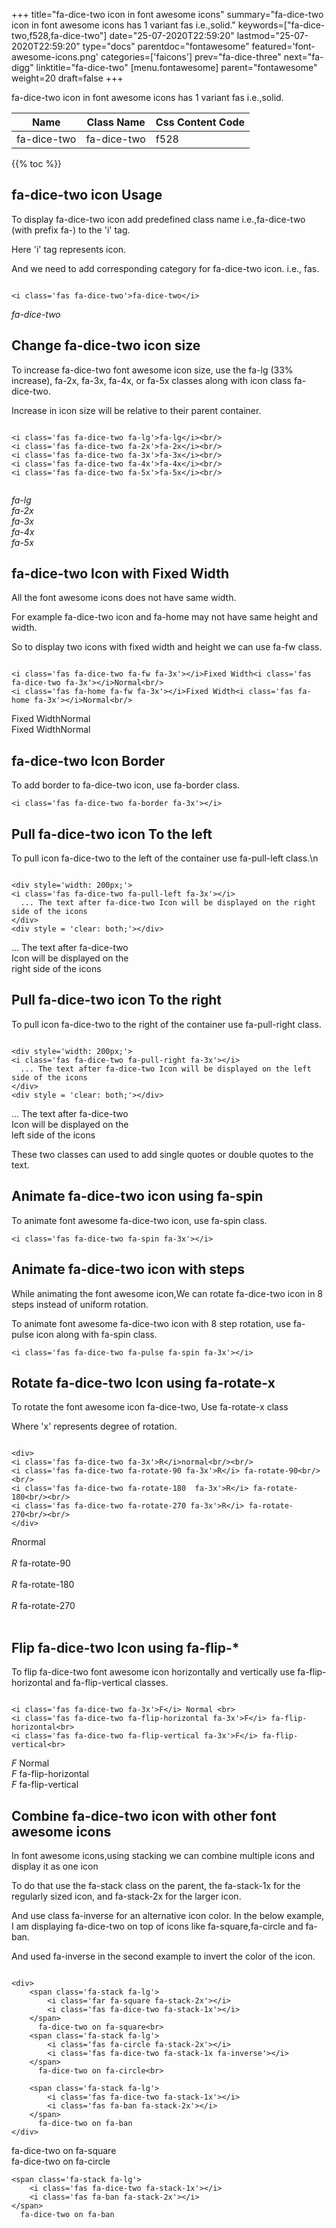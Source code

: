 +++
title="fa-dice-two icon in font awesome icons"
summary="fa-dice-two icon in font awesome icons has 1 variant fas i.e.,solid."
keywords=["fa-dice-two,f528,fa-dice-two"]
date="25-07-2020T22:59:20"
lastmod="25-07-2020T22:59:20"
type="docs"
parentdoc="fontawesome"
featured='font-awesome-icons.png'
categories=['faicons']
prev="fa-dice-three"
next="fa-digg"
linktitle="fa-dice-two"
[menu.fontawesome]
parent="fontawesome"
weight=20
draft=false
+++


fa-dice-two icon in font awesome icons has 1 variant fas i.e.,solid.

<div class='table-responsive'><table class='table'><thead><tr><th>Name</th><th>Class Name</th><th>Css Content Code</th></tr></thead><tbody><tr><td>fa-dice-two</td><td>fa-dice-two</td><td>f528</td></tr></tbody></table></div>


{{% toc %}}


## fa-dice-two icon Usage

To display fa-dice-two icon add predefined class name i.e.,fa-dice-two (with prefix fa-) to the 'i' tag.

Here 'i' tag represents icon.

And we need to add corresponding category for fa-dice-two icon. i.e., fas.


```

<i class='fas fa-dice-two'>fa-dice-two</i>
```

<i class='fas fa-dice-two'>fa-dice-two</i>




## Change fa-dice-two icon size
To increase fa-dice-two font awesome icon size, use the fa-lg (33% increase), fa-2x, fa-3x, fa-4x, or fa-5x classes along with icon class fa-dice-two.

Increase in icon size will be relative to their parent container. 

```

<i class='fas fa-dice-two fa-lg'>fa-lg</i><br/>
<i class='fas fa-dice-two fa-2x'>fa-2x</i><br/>
<i class='fas fa-dice-two fa-3x'>fa-3x</i><br/>
<i class='fas fa-dice-two fa-4x'>fa-4x</i><br/>
<i class='fas fa-dice-two fa-5x'>fa-5x</i><br/>
            
```

<i class='fas fa-dice-two fa-lg'>fa-lg</i><br/>
<i class='fas fa-dice-two fa-2x'>fa-2x</i><br/>
<i class='fas fa-dice-two fa-3x'>fa-3x</i><br/>
<i class='fas fa-dice-two fa-4x'>fa-4x</i><br/>
<i class='fas fa-dice-two fa-5x'>fa-5x</i><br/>
            



## fa-dice-two Icon with Fixed Width 

All the font awesome icons does not have same width.

For example fa-dice-two icon and fa-home may not have same height and width.

So to display two icons with fixed width and height we can use fa-fw class.


```

<i class='fas fa-dice-two fa-fw fa-3x'></i>Fixed Width<i class='fas fa-dice-two fa-3x'></i>Normal<br/>
<i class='fas fa-home fa-fw fa-3x'></i>Fixed Width<i class='fas fa-home fa-3x'></i>Normal<br/>
```

<i class='fas fa-dice-two fa-fw fa-3x'></i>Fixed Width<i class='fas fa-dice-two fa-3x'></i>Normal<br/>
<i class='fas fa-home fa-fw fa-3x'></i>Fixed Width<i class='fas fa-home fa-3x'></i>Normal<br/>



## fa-dice-two Icon Border 

To add border to fa-dice-two icon, use fa-border class.


```
<i class='fas fa-dice-two fa-border fa-3x'></i>

```
<i class='fas fa-dice-two fa-border fa-3x'></i>





## Pull fa-dice-two icon To the left

To pull icon fa-dice-two to the left of the container use fa-pull-left class.\n

```

<div style='width: 200px;'>
<i class='fas fa-dice-two fa-pull-left fa-3x'></i>
  ... The text after fa-dice-two Icon will be displayed on the right side of the icons
</div>
<div style = 'clear: both;'></div>
```

<div style='width: 200px;'>
<i class='fas fa-dice-two fa-pull-left fa-3x'></i>
  ... The text after fa-dice-two Icon will be displayed on the right side of the icons
</div>
<div style = 'clear: both;'></div>




## Pull fa-dice-two icon To the right
To pull icon fa-dice-two to the right of the container use fa-pull-right class.

```

<div style='width: 200px;'>
<i class='fas fa-dice-two fa-pull-right fa-3x'></i>
  ... The text after fa-dice-two Icon will be displayed on the left side of the icons
</div>
<div style = 'clear: both;'></div>
```

<div style='width: 200px;'>
<i class='fas fa-dice-two fa-pull-right fa-3x'></i>
  ... The text after fa-dice-two Icon will be displayed on the left side of the icons
</div>
<div style = 'clear: both;'></div>

These two classes can used to add single quotes or double quotes to the text.


## Animate fa-dice-two icon using fa-spin
To animate font awesome fa-dice-two icon, use fa-spin class.

```
<i class='fas fa-dice-two fa-spin fa-3x'></i>
```
<i class='fas fa-dice-two fa-spin fa-3x'></i>




## Animate fa-dice-two icon with steps
While animating the font awesome icon,We can rotate fa-dice-two icon in 8 steps instead of uniform rotation.

To animate font awesome fa-dice-two icon with 8 step rotation, use fa-pulse icon along with fa-spin class.


```
<i class='fas fa-dice-two fa-pulse fa-spin fa-3x'></i>

```
<i class='fas fa-dice-two fa-pulse fa-spin fa-3x'></i>





## Rotate fa-dice-two Icon using fa-rotate-x
To rotate the font awesome icon fa-dice-two, Use fa-rotate-x class

Where 'x' represents degree of rotation.


```

<div>
<i class='fas fa-dice-two fa-3x'>R</i>normal<br/><br/>
<i class='fas fa-dice-two fa-rotate-90 fa-3x'>R</i> fa-rotate-90<br/><br/> 
<i class='fas fa-dice-two fa-rotate-180  fa-3x'>R</i> fa-rotate-180<br/><br/> 
<i class='fas fa-dice-two fa-rotate-270 fa-3x'>R</i> fa-rotate-270<br/><br/>
</div>
```

<div>
<i class='fas fa-dice-two fa-3x'>R</i>normal<br/><br/>
<i class='fas fa-dice-two fa-rotate-90 fa-3x'>R</i> fa-rotate-90<br/><br/> 
<i class='fas fa-dice-two fa-rotate-180  fa-3x'>R</i> fa-rotate-180<br/><br/> 
<i class='fas fa-dice-two fa-rotate-270 fa-3x'>R</i> fa-rotate-270<br/><br/>
</div>




## Flip fa-dice-two Icon using fa-flip-*
To flip fa-dice-two font awesome icon horizontally and vertically use fa-flip-horizontal and fa-flip-vertical classes. 

```

<i class='fas fa-dice-two fa-3x'>F</i> Normal <br>
<i class='fas fa-dice-two fa-flip-horizontal fa-3x'>F</i> fa-flip-horizontal<br>
<i class='fas fa-dice-two fa-flip-vertical fa-3x'>F</i> fa-flip-vertical<br>
```

<i class='fas fa-dice-two fa-3x'>F</i> Normal <br>
<i class='fas fa-dice-two fa-flip-horizontal fa-3x'>F</i> fa-flip-horizontal<br>
<i class='fas fa-dice-two fa-flip-vertical fa-3x'>F</i> fa-flip-vertical<br>




## Combine fa-dice-two icon with other font awesome icons
In font awesome icons,using stacking we can combine multiple icons and display it as one icon 

To do that use the fa-stack class on the parent, the fa-stack-1x for the regularly sized icon, and fa-stack-2x for the larger icon.

And use class fa-inverse for an alternative icon color. 
In the below example, I am displaying fa-dice-two on top of icons like fa-square,fa-circle and fa-ban.

And used fa-inverse in the second example to invert the color of the icon.

```

<div>
    <span class='fa-stack fa-lg'>
        <i class='far fa-square fa-stack-2x'></i>
        <i class='fas fa-dice-two fa-stack-1x'></i>
    </span>
      fa-dice-two on fa-square<br>
    <span class='fa-stack fa-lg'>
        <i class='fas fa-circle fa-stack-2x'></i>
        <i class='fas fa-dice-two fa-stack-1x fa-inverse'></i>
    </span>
      fa-dice-two on fa-circle<br>

    <span class='fa-stack fa-lg'>
        <i class='fas fa-dice-two fa-stack-1x'></i>
        <i class='fas fa-ban fa-stack-2x'></i>
    </span>
      fa-dice-two on fa-ban
</div>
```

<div>
    <span class='fa-stack fa-lg'>
        <i class='far fa-square fa-stack-2x'></i>
        <i class='fas fa-dice-two fa-stack-1x'></i>
    </span>
      fa-dice-two on fa-square<br>
    <span class='fa-stack fa-lg'>
        <i class='fas fa-circle fa-stack-2x'></i>
        <i class='fas fa-dice-two fa-stack-1x fa-inverse'></i>
    </span>
      fa-dice-two on fa-circle<br>

    <span class='fa-stack fa-lg'>
        <i class='fas fa-dice-two fa-stack-1x'></i>
        <i class='fas fa-ban fa-stack-2x'></i>
    </span>
      fa-dice-two on fa-ban
</div>






